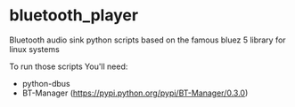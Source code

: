 # bluetooth_player
Bluetooth audio sink python scripts based on the famous bluez 5 library for linux systems

To run those scripts You'll need:
  - python-dbus
  - BT-Manager (https://pypi.python.org/pypi/BT-Manager/0.3.0)
